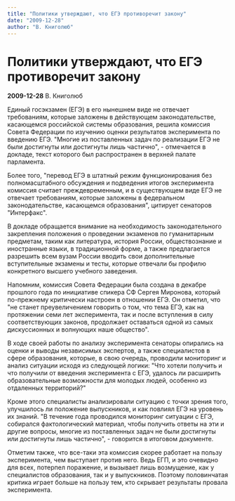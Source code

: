 ```yaml
---
title: "Политики утверждают, что ЕГЭ противоречит закону"
date: "2009-12-28"
author: "В. Книголюб"
---
```


# Политики утверждают, что ЕГЭ противоречит закону

**2009-12-28** В. Книголюб

Единый госэкзамен (ЕГЭ) в его нынешнем виде не отвечает требованиям, которые заложены в действующем законодательстве, касающемся российской системы образования, решила комиссия Совета Федерации по изучению оценки результатов эксперимента по введению ЕГЭ. "Многие из поставленных задач по реализации ЕГЭ не были достигнуты или достигнуты лишь частично", - отмечается в докладе, текст которого был распространен в верхней палате парламента.

Более того, "перевод ЕГЭ в штатный режим функционирования без полномасштабного обсуждения и подведения итогов эксперимента комиссия считает преждевременным, и в существующем виде ЕГЭ не отвечает требованиям, которые заложены в федеральном законодательстве, касающемся образования", цитирует сенаторов "Интерфакс".

В докладе обращается внимание на необходимость законодательного закрепления положения о проведении экзаменов по гуманитарным предметам, таким как литература, история России, обществознание и иностранные языки, в традиционной форме, а также предлагается разрешить всем вузам России вводить свои дополнительные вступительные экзамены и тесты, которые отвечали бы профилю конкретного высшего учебного заведения.

Напомним, комиссия Совета Федерации была создана в декабре прошлого года по инициативе спикера СФ Сергея Миронова, который по-прежнему критически настроен в отношении ЕГЭ. Он отметил, что "не станет преувеличением говорить о том, что тема ЕГЭ, как на протяжении семи лет эксперимента, так и после вступления в силу соответствующих законов, продолжает оставаться одной из самых дискуссионных и волнующих наше общество".

В ходе своей работы по анализу эксперимента сенаторы опирались на оценки и выводы независимых экспертов, а также специалистов в сфере образования, которые, в свою очередь, проводили мониторинг и анализ ситуации исходя из следующей логики: "Что хотели получить и что получили от введения эксперимента с ЕГЭ, удалось ли расширить образовательные возможности для молодых людей, особенно из отдаленных территорий?"

Кроме этого специалисты анализировали ситуацию с точки зрения того, улучшилось ли положение выпускников, и как повлиял ЕГЭ на уровень их знаний. "В течение года проводился мониторинг ситуации с ЕГЭ, собирался фактологический материал, чтобы получить ответы на эти и другие вопросы, многие из поставленных задач не были достигнуты или достигнуты лишь частично", - говорится в итоговом документе.

Отметим также, что все-таки эта комиссия скорее работает на пользу эксперимента, чем выступает против него. Ведь ЕГП, и это очевидно для всех, потерпел поражение, и вызывает лишь возмущение, как у специалистов образования, так и у выпускников. Поэтому половинчатая критика играет больше на пользу тем, кто скрывает результаты провала эксперимента.